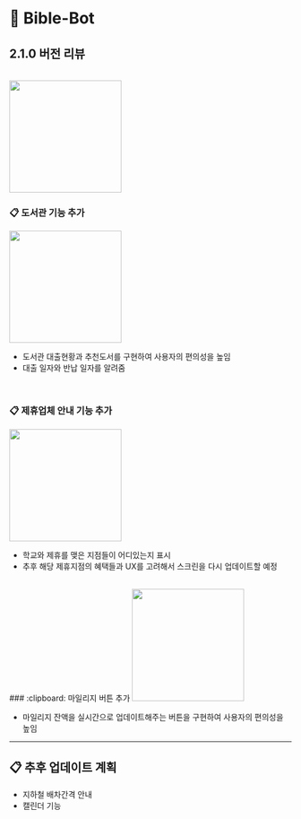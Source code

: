 # :blue_book: Bible-Bot


## 2.1.0 버전 리뷰


<br>

<img width = "200" src = "https://github.com/toast-ceo/flutter_BibleBotDevelopment/blob/main/update_memo/data/biblebot_logo.png?raw=true"> 

### :clipboard: 도서관 기능 추가


<img width = "200" src = "https://github.com/toast-ceo/flutter_BibleBotDevelopment/blob/main/update_memo/data/2.1.0pic1.png?raw=true"> 

- 도서관 대출현황과 추천도서를 구현하여 사용자의 편의성을 높임
- 대출 일자와 반납 일자를 알려줌

<br>

### :clipboard: 제휴업체 안내 기능 추가

<img width = "200" src = "https://github.com/toast-ceo/flutter_BibleBotDevelopment/blob/main/update_memo/data/2.1.0pic2.png?raw=true"> 

- 학교와 제휴를 맺은 지점들이 어디있는지 표시
- 추후 해당 제휴지점의 혜택들과 UX를 고려해서 스크린을 다시 업데이트할 예정


<br>
### :clipboard: 마일리지 버튼 추가

<img width = "200" src = "https://github.com/toast-ceo/flutter_BibleBotDevelopment/blob/main/update_memo/data/2.1.0pic3.png?raw=true"> 

- 마일리지 잔액을 실시간으로 업데이트해주는 버튼을 구현하여 사용자의 편의성을 높임


<hr>

## :clipboard: 추후 업데이트 계획

- 지하철 배차간격 안내
- 캘린더 기능

